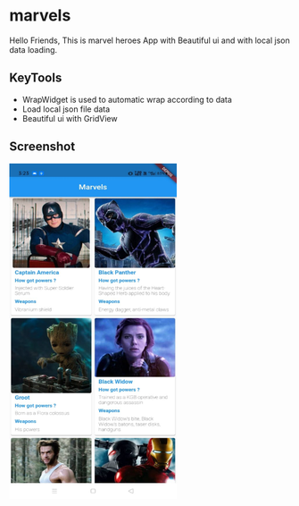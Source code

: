 # marvels

Hello Friends, This is marvel heroes App with Beautiful ui and with local json data loading.

## KeyTools

- WrapWidget is used to automatic wrap according to data
- Load local json file data
- Beautiful ui with GridView

## Screenshot
  
  <img src="https://github.com/iamsahilmathur/MarvelHeroes/blob/master/marvel.jpg?raw=true" width="300" height="600">
 

